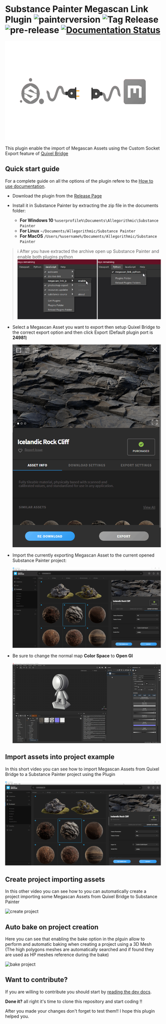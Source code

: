 
# Substance Painter Megascan Link Plugin ![painterversion](https://img.shields.io/badge/painter%20version-2020.1.2%20(6.1.2)-green) ![Tag Release](https://github.com/Raider-Arts/painter-megascan-link/workflows/Tag%20Release/badge.svg) ![pre-release](https://github.com/Raider-Arts/painter-megascan-link/workflows/pre-release/badge.svg) [![Documentation Status](https://readthedocs.org/projects/painter-megascan-link/badge/?version=latest)](https://painter-megascan-link.readthedocs.io/en/latest/?badge=latest)

<p align="center">
  <img src="doc/_static/logo_big.gif" width="590" height="320">
</p>

This plugin enable the import of Megascan Assets using the Custom Socket Export feature of [Quixel Bridge](https://quixel.com/bridge)

## Quick start guide

For a complete guide on all the options of the plugin refere to the [How to use documentation](https://painter-megascan-link.readthedocs.io/en/latest/user_guide_usage.html).

 - Download the plugin from the [Release Page](https://github.com/Raider-Arts/painter-megascan-link/releases)

 - Install it in Substance Painter by extracting the zip file in the documents folder:

	- **For Windows 10** ``%userprofile%\Documents\Allegorithmic\Substance Painter``
	- **For Linux** ``~/Documents/Allegorithmic/Substance Painter``
	- **For MacOS** ``/Users/%username%/Documents/Allegorithmic/Substance Painter``

> :information_source: After you have extracted the archive open up Substance Painter and enable both plugins python 
> ![enable plugins](doc/_static/enable_plugins.jpg)

 - Select a Megascan Asset you want to export then setup Quixel Bridge to the correct export option and then click Export (Default plugin port is **24981**)

    ![bridge export](doc/_static/bridge_setup.gif)

 - Import the currently exporting Megascan Asset to the current opened Substance Painter project:

    ![painter import](doc/_static/simple_import.gif)

 - Be sure to change the normal map **Color Space** to **Open Gl**

 	![color space](doc/_static/color_space.gif)

## Import assets into project example
In this short video you can see how to import Megascan Assets from Quixel Bridge to a Substance Painter project using the Plugin

![painter import](doc/_static/simple_import.gif)

## Create project importing assets
In this other video you can see how to you can automatically create a project importing some Megascan Assets from Quixel Bridge to Substance Painter

![create project](doc/_static/project_creation.gif)

## Auto bake on project creation
Here you can see that enabling the bake option in the plguin allow to perform and automatic baking when creating a project using a 3D Mesh (The high polygons meshes are automatically searched and if found they are used as HP meshes reference during the bake)

![bake project](doc/_static/bake_import.gif)


## Want to contribute?
If you are willing to contribute you should start by [reading the dev docs](https://painter-megascan-link.readthedocs.io/en/latest/).

**Done it?** all right it's time to clone this repository and start coding !!

After you made your changes don't forget to test them!! 
I hope this plugin helped you. 
